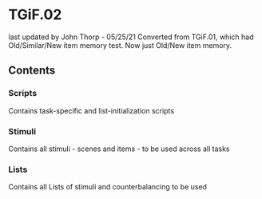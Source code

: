 # TGiF.02
last updated by John Thorp - 05/25/21
Converted from TGiF.01, which had Old/Similar/New item memory test. Now just Old/New item memory.

## Contents

### Scripts

Contains task-specific and list-initialization scripts

### Stimuli

Contains all stimuli - scenes and items - to be used across all tasks

### Lists

Contains all Lists of stimuli and counterbalancing to be used